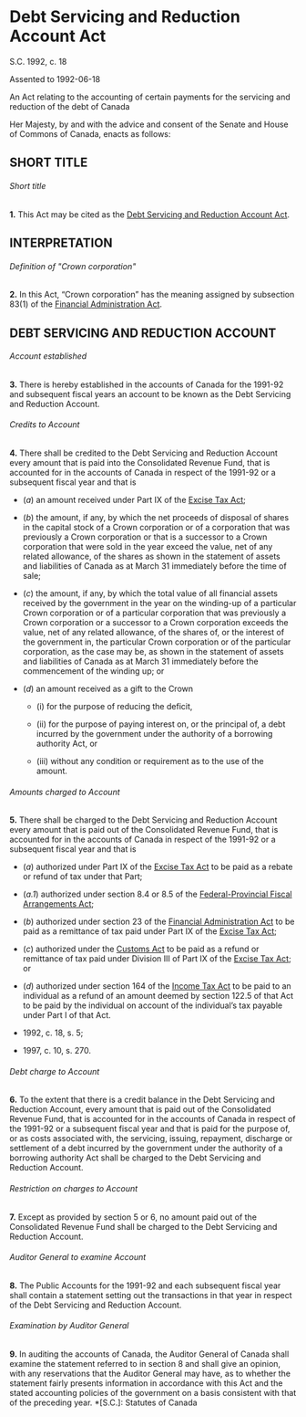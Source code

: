 # Debt Servicing and Reduction Account Act

S.C. 1992, c. 18

Assented to 1992-06-18

An Act relating to the accounting of certain payments for the servicing and reduction of the debt of Canada

Her Majesty, by and with the advice and consent of the Senate and House of Commons of Canada, enacts as follows:

## SHORT TITLE

###### Short title

**1.** This Act may be cited as the [Debt Servicing and Reduction Account Act](/canada/eng/acts/D/D-0.5.md).

## INTERPRETATION

###### Definition of "Crown corporation"

**2.** In this Act, “Crown corporation” has the meaning assigned by subsection 83(1) of the [Financial Administration Act](/canada/eng/acts/F/F-11.md).

## DEBT SERVICING AND REDUCTION ACCOUNT

###### Account established

**3.** There is hereby established in the accounts of Canada for the 1991-92 and subsequent fiscal years an account to be known as the Debt Servicing and Reduction Account.

###### Credits to Account

**4.** There shall be credited to the Debt Servicing and Reduction Account every amount that is paid into the Consolidated Revenue Fund, that is accounted for in the accounts of Canada in respect of the 1991-92 or a subsequent fiscal year and that is

  * (_a_) an amount received under Part IX of the [Excise Tax Act](/canada/eng/acts/E/E-15.md);

  * (_b_) the amount, if any, by which the net proceeds of disposal of shares in the capital stock of a Crown corporation or of a corporation that was previously a Crown corporation or that is a successor to a Crown corporation that were sold in the year exceed the value, net of any related allowance, of the shares as shown in the statement of assets and liabilities of Canada as at March 31 immediately before the time of sale;

  * (_c_) the amount, if any, by which the total value of all financial assets received by the government in the year on the winding-up of a particular Crown corporation or of a particular corporation that was previously a Crown corporation or a successor to a Crown corporation exceeds the value, net of any related allowance, of the shares of, or the interest of the government in, the particular Crown corporation or of the particular corporation, as the case may be, as shown in the statement of assets and liabilities of Canada as at March 31 immediately before the commencement of the winding up; or

  * (_d_) an amount received as a gift to the Crown

    * (i) for the purpose of reducing the deficit,

    * (ii) for the purpose of paying interest on, or the principal of, a debt incurred by the government under the authority of a borrowing authority Act, or

    * (iii) without any condition or requirement as to the use of the amount.

###### Amounts charged to Account

**5.** There shall be charged to the Debt Servicing and Reduction Account every amount that is paid out of the Consolidated Revenue Fund, that is accounted for in the accounts of Canada in respect of the 1991-92 or a subsequent fiscal year and that is

  * (_a_) authorized under Part IX of the [Excise Tax Act](/canada/eng/acts/E/E-15.md) to be paid as a rebate or refund of tax under that Part;

  * (_a.1_) authorized under section 8.4 or 8.5 of the [Federal-Provincial Fiscal Arrangements Act](/canada/eng/acts/F/F-7.8.md);

  * (_b_) authorized under section 23 of the [Financial Administration Act](/canada/eng/acts/F/F-11.md) to be paid as a remittance of tax paid under Part IX of the [Excise Tax Act](/canada/eng/acts/E/E-15.md);

  * (_c_) authorized under the [Customs Act](/canada/eng/acts/C/C-52.6.md) to be paid as a refund or remittance of tax paid under Division III of Part IX of the [Excise Tax Act](/canada/eng/acts/E/E-15.md); or

  * (_d_) authorized under section 164 of the [Income Tax Act](/canada/eng/acts/I/I-3.3.md) to be paid to an individual as a refund of an amount deemed by section 122.5 of that Act to be paid by the individual on account of the individual’s tax payable under Part I of that Act.

  * 1992, c. 18, s. 5;
  * 1997, c. 10, s. 270.

###### Debt charge to Account

**6.** To the extent that there is a credit balance in the Debt Servicing and Reduction Account, every amount that is paid out of the Consolidated Revenue Fund, that is accounted for in the accounts of Canada in respect of the 1991-92 or a subsequent fiscal year and that is paid for the purpose of, or as costs associated with, the servicing, issuing, repayment, discharge or settlement of a debt incurred by the government under the authority of a borrowing authority Act shall be charged to the Debt Servicing and Reduction Account.

###### Restriction on charges to Account

**7.** Except as provided by section 5 or 6, no amount paid out of the Consolidated Revenue Fund shall be charged to the Debt Servicing and Reduction Account.

###### Auditor General to examine Account

**8.** The Public Accounts for the 1991-92 and each subsequent fiscal year shall contain a statement setting out the transactions in that year in respect of the Debt Servicing and Reduction Account.

###### Examination by Auditor General

**9.** In auditing the accounts of Canada, the Auditor General of Canada shall examine the statement referred to in section 8 and shall give an opinion, with any reservations that the Auditor General may have, as to whether the statement fairly presents information in accordance with this Act and the stated accounting policies of the government on a basis consistent with that of the preceding year.
  *[S.C.]: Statutes of Canada
